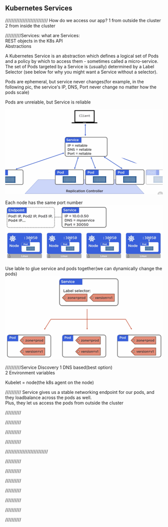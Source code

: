 


## Kubernetes Services       


///////////////////////////
How do we access our app?
1 from outside the cluster   
2 from inside the cluster  

//////////Services:
what are Services:   
REST objects in the K8s API  
Abstractions    

A Kubernetes Service is an abstraction which defines a logical set of Pods and a policy by which to access them - sometimes called a micro-service. The set of Pods targeted by a Service is (usually) determined by a Label Selector (see below for why you might want a Service without a selector).

Pods are ephemeral, but service never changes(for example, in the following pic, the service's IP, DNS, Port never change no matter how the pods scale) 

Pods are unreiable, but Service is reliable


![KubernetesService](./pics/Service.jpg)


Each node has the same port number
![PodsHaveTheSamePortNumber](./pics/PodsHaveTheSamePortNumber.jpg)



Use lable to glue service and pods together(we can dynamically change the pods)
![gluePodsToServiceWithLabels](./pics/gluePodsToServiceWithLabels.jpg)


//////////Service Discovery
1 DNS based(best option)  
2 Environment variables   

Kubelet = node(the k8s agent on the node)    

//////////
Service gives us a stable networking endpoint for our pods, and they loadbalance across the pods as well.  
Plus, they let us access the pods from outside the cluster


//////////

//////////

//////////

//////////



///////////////////////////

//////////

//////////

//////////

//////////

//////////

//////////

//////////